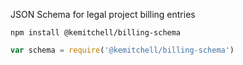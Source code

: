 JSON Schema for legal project billing entries

```shellsession
npm install @kemitchell/billing-schema
```

```javascript
var schema = require('@kemitchell/billing-schema')
```

